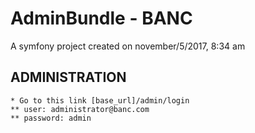 # AdminBundle - BANC

A symfony project created on november/5/2017, 8:34 am

## ADMINISTRATION
    * Go to this link [base_url]/admin/login
    ** user: administrator@banc.com
    ** password: admin

